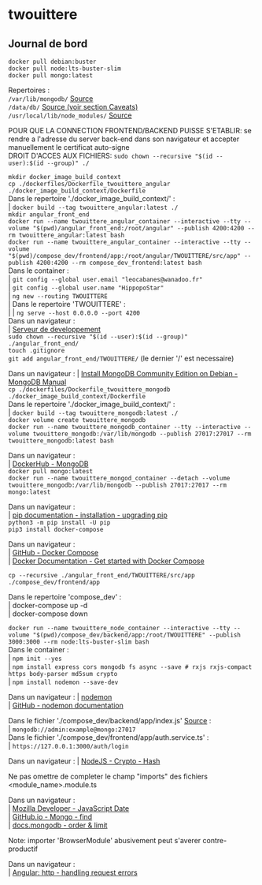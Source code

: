 # twouittere

## Journal de bord

`docker pull debian:buster`  
`docker pull node:lts-buster-slim`  
`docker pull mongo:latest`  

Repertoires :  
`/var/lib/mongodb/` [Source](https://docs.mongodb.com/manual/tutorial/install-mongodb-on-debian/#run-mongodb-community-edition)  
`/data/db/` [Source (voir section Caveats)](https://hub.docker.com/_/mongo)  
`/usr/local/lib/node_modules/` [Source](https://docs.npmjs.com/cli/v7/configuring-npm/folders)  

POUR QUE LA CONNECTION FRONTEND/BACKEND PUISSE S'ETABLIR: se rendre a l'adresse du server back-end dans son navigateur et accepter manuellement le certificat auto-signe  
DROIT D'ACCES AUX FICHIERS: `sudo chown --recursive "$(id --user):$(id --group)" ./`  

`mkdir docker_image_build_context`  
`cp ./dockerfiles/Dockerfile_twouittere_angular ./docker_image_build_context/Dockerfile`  
Dans le repertoire './docker\_image\_build\_context/' :  
|	`docker build --tag twouittere_angular:latest ./`  
`mkdir angular_front_end`  
`docker run --name twouittere_angular_container --interactive --tty --volume "$(pwd)/angular_front_end:/root/angular" --publish 4200:4200 --rm twouittere_angular:latest bash`  
`docker run --name twouittere_angular_container --interactive --tty --volume "$(pwd)/compose_dev/frontend/app:/root/angular/TWOUITTERE/src/app" --publish 4200:4200 --rm compose_dev_frontend:latest bash`  
Dans le container :  
|	`git config --global user.email "leocabanes@wanadoo.fr"`  
|	`git config --global user.name "HippopoStar"`  
|	`ng new --routing TWOUITTERE`  
|	Dans le repertoire 'TWOUITTERE' :  
|	|	`ng serve --host 0.0.0.0 --port 4200`  
Dans un navigateur :  
|	[Serveur de developpement](http://127.0.0.1:4200/)  
`sudo chown --recursive "$(id --user):$(id --group)" ./angular_front_end/`  
`touch .gitignore`  
`git add angular_front_end/TWOUITTERE/` (le dernier '/' est necessaire)  

Dans un navigateur :
|	[Install MongoDB Community Edition on Debian - MongoDB Manual](https://docs.mongodb.com/manual/tutorial/install-mongodb-on-debian/)  
`cp ./dockerfiles/Dockerfile_twouittere_mongodb ./docker_image_build_context/Dockerfile`  
Dans le repertoire './docker\_image\_build\_context/' :  
|	`docker build --tag twouittere_mongodb:latest ./`  
`docker volume create twouittere_mongodb`  
`docker run --name twouittere_mongodb_container --tty --interactive --volume twouittere_mongodb:/var/lib/mongodb --publish 27017:27017 --rm twouittere_mongodb:latest bash`  

Dans un navigateur :  
|	[DockerHub - MongoDB](https://hub.docker.com/_/mongo)  
`docker pull mongo:latest`  
`docker run --name twouittere_mongod_container --detach --volume twouittere_mongodb:/var/lib/mongodb --publish 27017:27017 --rm mongo:latest`  

Dans un navigateur :  
|	[pip documentation - installation - upgrading pip](https://pip.pypa.io/en/stable/installing/#upgrading-pip)  
`python3 -m pip install -U pip`  
`pip3 install docker-compose`  

Dans un navigateur :  
|	[GitHub - Docker Compose](https://github.com/docker/compose)  
|	[Docker Documentation - Get started with Docker Compose](https://docs.docker.com/compose/gettingstarted/)  

`cp --recursive ./angular_front_end/TWOUITTERE/src/app ./compose_dev/frontend/app`  

Dans le repertoire 'compose\_dev' :  
|	docker-compose up -d  
|	docker-compose down  

`docker run --name twouittere_node_container --interactive --tty --volume "$(pwd)/compose_dev/backend/app:/root/TWOUITTERE" --publish 3000:3000 --rm node:lts-buster-slim bash`  
Dans le container :  
|	`npm init --yes`  
|	`npm install express cors mongodb fs async --save # rxjs rxjs-compact https body-parser md5sum crypto`  
|	`npm install nodemon --save-dev`  

Dans un navigateur :
|	[nodemon](https://nodemon.io/)  
|	[GitHub - nodemon documentation](https://github.com/remy/nodemon#nodemon)  

Dans le fichier './compose\_dev/backend/app/index.js' [Source](https://docs.mongodb.com/manual/reference/connection-string/) :  
|	`mongodb://admin:example@mongo:27017`  
Dans le fichier './compose\_dev/frontend/app/auth.service.ts' :  
|	`https://127.0.0.1:3000/auth/login`  

Dans un navigateur :
|	[NodeJS - Crypto - Hash](https://nodejs.org/api/all.html#crypto_crypto)  

Ne pas omettre de completer le champ "imports" des fichiers \<module\_name\>.module.ts

Dans un navigateur :  
|	[Mozilla Developer - JavaScript Date](https://developer.mozilla.org/en-US/docs/Web/JavaScript/Reference/Global_Objects/Date)  
|	[GitHub.io - Mongo - find](http://mongodb.github.io/node-mongodb-native/3.6/api/Collection.html#find)  
|	[docs.mongodb - order & limit](https://docs.mongodb.com/manual/reference/method/cursor.sort/#limit-results)  

Note: importer 'BrowserModule' abusivement peut s'averer contre-productif

Dans un navigateur :  
|	[Angular: http - handling request errors](https://angular.io/guide/http#handling-request-errors)  

